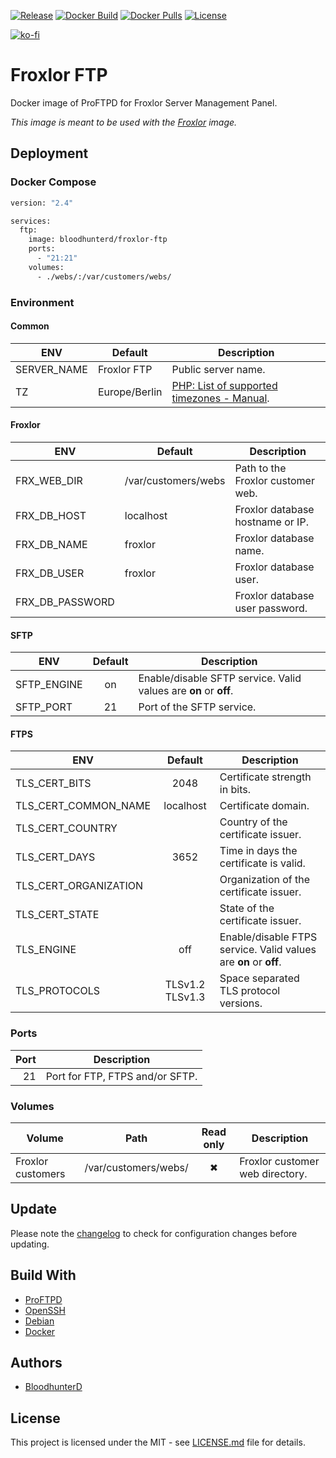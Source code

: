 [![Release](https://img.shields.io/github/v/release/bloodhunterd/froxlor-ftp?style=for-the-badge)](https://github.com/bloodhunterd/froxlor-ftp/releases)
[![Docker Build](https://img.shields.io/github/workflow/status/bloodhunterd/froxlor-ftp/Docker?style=for-the-badge&label=Docker%20Build)](https://github.com/bloodhunterd/froxlor-ftp/actions?query=workflow%3ADocker)
[![Docker Pulls](https://img.shields.io/docker/pulls/bloodhunterd/froxlor-ftp?style=for-the-badge)](https://hub.docker.com/r/bloodhunterd/froxlor-ftp)
[![License](https://img.shields.io/github/license/bloodhunterd/froxlor-ftp?style=for-the-badge)](https://github.com/bloodhunterd/froxlor-ftp/blob/master/LICENSE)

[![ko-fi](https://www.ko-fi.com/img/githubbutton_sm.svg)](https://ko-fi.com/bloodhunterd)

# Froxlor FTP

Docker image of ProFTPD for Froxlor Server Management Panel.

*This image is meant to be used with the [Froxlor](https://github.com/bloodhunterd/Froxlor) image.*

## Deployment

### Docker Compose

~~~dockerfile
version: "2.4"

services:
  ftp:
    image: bloodhunterd/froxlor-ftp
    ports:
      - "21:21"
    volumes:
      - ./webs/:/var/customers/webs/
~~~

### Environment

#### Common

| ENV         | Default       | Description                                                                               |
|-------------|---------------|-------------------------------------------------------------------------------------------|
| SERVER_NAME | Froxlor FTP   | Public server name.                                                                       |
| TZ          | Europe/Berlin | [PHP: List of supported timezones - Manual](https://www.php.net/manual/en/timezones.php). |

#### Froxlor

| ENV             | Default             | Description                       |
|-----------------|---------------------|-----------------------------------|
| FRX_WEB_DIR     | /var/customers/webs | Path to the Froxlor customer web. |
| FRX_DB_HOST     | localhost           | Froxlor database hostname or IP.  |
| FRX_DB_NAME     | froxlor             | Froxlor database name.            |
| FRX_DB_USER     | froxlor             | Froxlor database user.            |
| FRX_DB_PASSWORD |                     | Froxlor database user password.   |

#### SFTP

| ENV         | Default | Description                                                      |
|-------------|:-------:|------------------------------------------------------------------|
| SFTP_ENGINE |   on    | Enable/disable SFTP service. Valid values are **on** or **off**. |
| SFTP_PORT   |   21    | Port of the SFTP service.                                        |

#### FTPS

| ENV                   |     Default     | Description                                                      |
|-----------------------|:---------------:|------------------------------------------------------------------|
| TLS_CERT_BITS         |      2048       | Certificate strength in bits.                                    |
| TLS_CERT_COMMON_NAME  |    localhost    | Certificate domain.                                              |
| TLS_CERT_COUNTRY      |                 | Country of the certificate issuer.                               |
| TLS_CERT_DAYS         |      3652       | Time in days the certificate is valid.                           |
| TLS_CERT_ORGANIZATION |                 | Organization of the certificate issuer.                          |
| TLS_CERT_STATE        |                 | State of the certificate issuer.                                 |
| TLS_ENGINE            |       off       | Enable/disable FTPS service. Valid values are **on** or **off**. |
| TLS_PROTOCOLS         | TLSv1.2 TLSv1.3 | Space separated TLS protocol versions.                           |

### Ports

| Port | Description                     |
|-----:|---------------------------------|
|   21 | Port for FTP, FTPS and/or SFTP. |

### Volumes

| Volume            | Path                 | Read only | Description                     |
|-------------------|----------------------|:---------:|---------------------------------|
| Froxlor customers | /var/customers/webs/ | &#10006;  | Froxlor customer web directory. |

## Update

Please note the [changelog](https://github.com/bloodhunterd/froxlor-ftp/blob/master/CHANGELOG.md) to check for configuration changes before updating.

## Build With

* [ProFTPD](http://www.proftpd.org/)
* [OpenSSH](https://www.openssh.com/)
* [Debian](https://www.debian.org/)
* [Docker](https://www.docker.com/)

## Authors

* [BloodhunterD](https://github.com/bloodhunterd)

## License

This project is licensed under the MIT - see [LICENSE.md](https://github.com/bloodhunterd/froxlor-ftp/blob/master/LICENSE) file for details.

